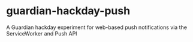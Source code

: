 # guardian-hackday-push
A Guardian hackday experiment for web-based push notifications via the ServiceWorker and Push API
